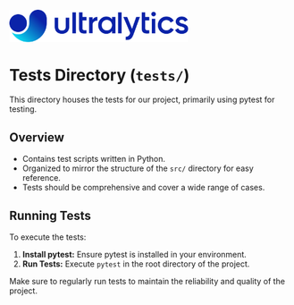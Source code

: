 <br>
<img src="https://raw.githubusercontent.com/ultralytics/assets/main/logo/Ultralytics_Logotype_Original.svg" width="320">

# Tests Directory (`tests/`)

This directory houses the tests for our project, primarily using pytest for testing.

## Overview

- Contains test scripts written in Python.
- Organized to mirror the structure of the `src/` directory for easy reference.
- Tests should be comprehensive and cover a wide range of cases.

## Running Tests

To execute the tests:

1. **Install pytest:** Ensure pytest is installed in your environment.
2. **Run Tests:** Execute `pytest` in the root directory of the project.

Make sure to regularly run tests to maintain the reliability and quality of the project.
